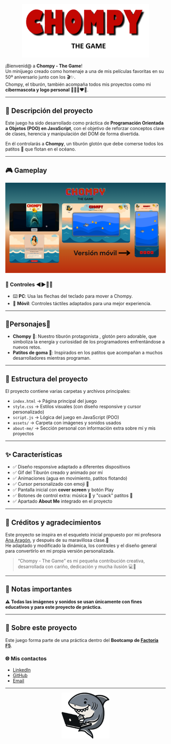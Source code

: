 <p align="center">
  <img src="assets/title-readme.png" alt="Chompy Game Title" width="400">
</p>

¡Bienvenid@ a **Chompy - The Game**!  
Un minijuego creado como homenaje a una de mis películas favoritas en su 50º aniversario junto con los  🎬✨.  
Chompy, el tiburón, también acompaña todos mis proyectos como mi **cibermascota y logo personal** 👩🏻‍💻​❤️🦈.  

---

## 📖 Descripción del proyecto
Este juego ha sido desarrollado como práctica de **Programación Orientada a Objetos (POO) en JavaScript**, con el objetivo de reforzar conceptos clave de clases, herencia y manipulación del DOM de forma divertida.  

En él controlarás a **Chompy**, un tiburón glotón que debe comerse todos los patitos 🐥 que flotan en el océano.  

---

## 🎮 Gameplay

<p align="center">
  <img src="assets/screencaps.png" alt="Chompy Game Screenshot" width="700">
</p>

### 🎯 Controles ◀️​▶️​🔼​🔽​
- ⌨️ **PC**: Usa las flechas del teclado para mover a Chompy.  
- 📱 **Móvil**: Controles táctiles adaptados para una mejor experiencia.  

---

## 🐥​​Personajes🦈

- **Chompy** 🦈: Nuestro tiburón protagonista , glotón pero adorable, que simboliza la energía y curiosidad de los programadores enfrentándose a nuevos retos.  
- **Patitos de goma** 🐥: Inspirados en los patitos que acompañan a muchos desarrolladores mientras programan.

---

## 📂 Estructura del proyecto
El proyecto contiene varias carpetas y archivos principales:  

- `index.html` → Página principal del juego  
- `style.css` → Estilos visuales (con diseño responsive y cursor personalizado)  
- `script.js` → Lógica del juego en JavaScript (POO)  
- `assets/` → Carpeta con imágenes y sonidos usados  
- `about-me/` → Sección personal con información extra sobre mí y mis proyectos  

---

## ✨ Características

- ✅ Diseño responsive adaptado a diferentes dispositivos
- ✅ Gif del Tiburón creado y animado por mí
- ✅ Animaciones (agua en movimiento, patitos flotando)
- ✅ Cursor personalizado con emoji 🦈
- ✅ Pantalla inicial con **cover screen** y botón Play
- ✅ Botones de control extra: música 🎵 y "cuack" patitos 🐥
- ✅ Apartado **About Me** integrado en el proyecto

---

## 🙌 Créditos y agradecimientos
Este proyecto se inspira en el esqueleto inicial propuesto por mi profesora [Ana Aragón](https://github.com/anaaragon88/oop-game), y después de su maravillosa clase.🥰  
He adaptado y modificado la dinámica, los controles y el diseño general para convertirlo en mi propia versión personalizada.  

> “Chompy - The Game” es mi pequeña contribución creativa, desarrollada con cariño, dedicación y mucha ilusión 💻🥹

---

## 📌 Notas importantes
⚠️ **Todas las imágenes y sonidos se usan únicamente con fines educativos y para este proyecto de práctica.**  

---

## 🚀 Sobre este proyecto
Este juego forma parte de una práctica dentro del **Bootcamp de [Factoría F5](https://factoriaf5.org/)**.  

### 🌐 Mis contactos
- [LinkedIn](https://www.linkedin.com/in/adayasc/)  
- [GitHub](https://github.com/Aday25)  
- [Email](mailto:aday.it25@gmail.com)  

---

<p align="center">
  <img src="assets/logo.png" alt="Chompy Logo" width="150">
</p>
